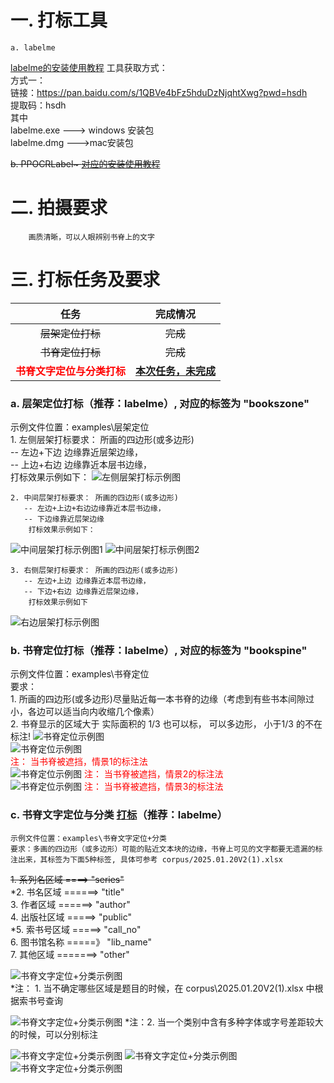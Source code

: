 # 一. 打标工具
    a. labelme 
[labelme的安装使用教程](https://blog.csdn.net/weixin_43427721/article/details/107122775) 
     工具获取方式：   
        方式一：  
                链接：https://pan.baidu.com/s/1QBVe4bFz5hduDzNjqhtXwg?pwd=hsdh   
                提取码：hsdh  
                其中  
                labelme.exe ---> windows 安装包  
                labelme.dmg --->mac安装包   
  
                      
<del>    b. PPOCRLabel~
[对应的安装使用教程](https://github.com/PaddlePaddle/PaddleOCR/blob/release/2.0/PPOCRLabel/README_ch.md)
</del>

# 二. 拍摄要求
        画质清晰，可以人眼辨别书脊上的文字

# 三. 打标任务及要求 <a id="task_table"></a>
| 任务| 完成情况|
| :----: | :----: |
| ~~层架定位打标~~ | ~~完成~~ |
| ~~书脊定位打标~~ | ~~完成~~ |
| <span style="color: red;">**书脊文字定位与分类打标**</span> | <span style="color: red;">**[本次任务，未完成](#text_loc_cls)**</span> |




###   a. 层架定位打标（推荐：labelme）, 对应的标签为 "bookszone"  
   示例文件位置：examples\层架定位  
    1. 左侧层架打标要求： 所画的四边形(或多边形)   
       -- 左边+下边 边缘靠近层架边缘，  
       -- 上边+右边 边缘靠近本层书边缘，  
        打标效果示例如下： 
![左侧层架打标示例图](corpus/cj_loc_left.png)  

    2. 中间层架打标要求： 所画的四边形(或多边形) 
       -- 左边+上边+右边边缘靠近本层书边缘，
       -- 下边缘靠近层架边缘
        打标效果示例如下： 
![中间层架打标示例图1](corpus/cj_loc_mid1.png)
![中间层架打标示例图2](corpus/cj_loc_mid2.png)

    3. 右侧层架打标要求： 所画的四边形(或多边形) 
       -- 左边+上边 边缘靠近本层书边缘，
       -- 下边+右边 边缘靠近层架边缘，
        打标效果示例如下 
![右边层架打标示例图](corpus/cj_loc_right.png)

###   b. 书脊定位打标（推荐：labelme）, 对应的标签为 "bookspine"   
   示例文件位置：examples\书脊定位  
     要求：  
         1. 所画的四边形(或多边形)尽量贴近每一本书脊的边缘（考虑到有些书本间隙过小，各边可以适当向内收缩几个像素）   
         2. 书脊显示的区域大于 实际面积的 1/3 也可以标， 可以多边形， 小于1/3 的不在标注!
     <!-- ![书脊定位示例图](corpus/book_spine_loc.png)  
     <span style="color: red;"> 注： 所有的图像尽可能的没有水印(这是个反向案例)  </span>   -->
     ![书脊定位示例图](corpus/book_spine_loc1.png)  
     ![书脊定位示例图](corpus/book_spine_es_zd.png)  
     <span style="color: red;"> 注： 当书脊被遮挡，情景1的标注法  </span>  
     ![书脊定位示例图](corpus/book_spine_loc_es_zd1.png)
     <span style="color: red;"> 注： 当书脊被遮挡，情景2的标注法  </span>  
     ![书脊定位示例图](corpus/book_spine_loc_es_zd2.png)
     <span style="color: red;"> 注： 当书脊被遮挡，情景3的标注法  </span>  


###    c. 书脊文字定位与分类 [打标](#task_table)（推荐：labelme）<a id="text_loc_cls"></a>  
    示例文件位置：examples\书脊文字定位+分类  
    要求：多画的四边形（或多边形）可能的贴近文本块的边缘，书脊上可见的文字都要无遗漏的标注出来，其标签为下面5种标签, 具体可参考 corpus/2025.01.20V2(1).xlsx  
<del>        1. 系列名区域 ====> "series"  </del>  
        *2. 书名区域  ======> "title"    
        3. 作者区域  ======> "author"  
        4. 出版社区域 =====> "public"  
        *5. 索书号区域 =====> "call_no"    
        6. 图书馆名称 =====》 "lib_name"  
        7. 其他区域 =======> "other" 
 
         

![书脊文字定位+分类示例图](corpus/text_loc_cls_1.png)   
        *注： 1. 当不确定哪些区域是题目的时候，在  corpus\2025.01.20V2(1).xlsx 中根据索书号查询  

          
![书脊文字定位+分类示例图](corpus/text_loc_cls_2.png)
*注：2. 当一个类别中含有多种字体或字号差距较大的时候，可以分别标注

![书脊文字定位+分类示例图](corpus/text_loc_cls_3.png)
![书脊文字定位+分类示例图](corpus/text_loc_cls_4.png)
![书脊文字定位+分类示例图](corpus/text_loc_cls_5.png)
    
   <!-- c. 文字定位打标（推荐：PPOCRLabel，这样就可以与接下来的任务“文字识别打标”一块做了） 

   要求：多画的四边形（或多边形）可能的贴近文本块的边缘，书脊上可见的文字都要无遗漏的标注出来
   ![文字定位打标](corpus/text_loc1.png)
   ![文字定位打标](corpus/text_loc2.png) 

   d. 文字识别打标（推荐：PPOCRLabel）
     要求：准确的图像块中的文字与录入的文字相一致 (注意空格也要录入)
      ![文字定位打标](corpus/text_rec.png)  
      需要录入的文字为： EMBRACE HIM -->

<!-- 1. 系列名区域 ====> "series"  
        2. 书名区域  ======> "title"  
        3. 作者区域  ======> "author"  
        4. 出版社区域 =====> "public"
        5. 索书号区域 =====> "call_no"  
        6. 图书馆名称 =====》 "lib_name"
        7. 其他区域 =======> "other" 

        6. 条形码区域 ======> "barcode" 
-->